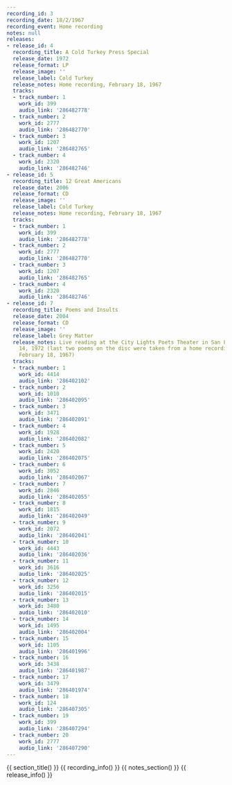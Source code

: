 ```yaml
---
recording_id: 3
recording_date: 18/2/1967
recording_event: Home recording
notes: null
releases:
- release_id: 4
  recording_title: A Cold Turkey Press Special
  release_date: 1972
  release_format: LP
  release_image: ''
  release_label: Cold Turkey
  release_notes: Home recording, February 18, 1967
  tracks:
  - track_number: 1
    work_id: 399
    audio_link: '286482778'
  - track_number: 2
    work_id: 2777
    audio_link: '286482770'
  - track_number: 3
    work_id: 1207
    audio_link: '286482765'
  - track_number: 4
    work_id: 2320
    audio_link: '286482746'
- release_id: 5
  recording_title: 12 Great Americans
  release_date: 2006
  release_format: CD
  release_image: ''
  release_label: Cold Turkey
  release_notes: Home recording, February 18, 1967
  tracks:
  - track_number: 1
    work_id: 399
    audio_link: '286482778'
  - track_number: 2
    work_id: 2777
    audio_link: '286482770'
  - track_number: 3
    work_id: 1207
    audio_link: '286482765'
  - track_number: 4
    work_id: 2320
    audio_link: '286482746'
- release_id: 7
  recording_title: Poems and Insults
  release_date: 2004
  release_format: CD
  release_image: ''
  release_label: Grey Matter
  release_notes: Live reading at the City Lights Poets Theater in San Francisco, September
    14, 1972 (last two poems on the disc were taken from a home recording made on
    February 18, 1967)
  tracks:
  - track_number: 1
    work_id: 4414
    audio_link: '286402102'
  - track_number: 2
    work_id: 1010
    audio_link: '286402095'
  - track_number: 3
    work_id: 3471
    audio_link: '286402091'
  - track_number: 4
    work_id: 1928
    audio_link: '286402082'
  - track_number: 5
    work_id: 2420
    audio_link: '286402075'
  - track_number: 6
    work_id: 3052
    audio_link: '286402067'
  - track_number: 7
    work_id: 2846
    audio_link: '286402055'
  - track_number: 8
    work_id: 1815
    audio_link: '286402049'
  - track_number: 9
    work_id: 2072
    audio_link: '286402041'
  - track_number: 10
    work_id: 4443
    audio_link: '286402036'
  - track_number: 11
    work_id: 3616
    audio_link: '286402025'
  - track_number: 12
    work_id: 3256
    audio_link: '286402015'
  - track_number: 13
    work_id: 3480
    audio_link: '286402010'
  - track_number: 14
    work_id: 1495
    audio_link: '286402004'
  - track_number: 15
    work_id: 1105
    audio_link: '286401996'
  - track_number: 16
    work_id: 3438
    audio_link: '286401987'
  - track_number: 17
    work_id: 3479
    audio_link: '286401974'
  - track_number: 18
    work_id: 124
    audio_link: '286407305'
  - track_number: 19
    work_id: 399
    audio_link: '286407294'
  - track_number: 20
    work_id: 2777
    audio_link: '286407290'
---
```


{{ section_title() }}
{{ recording_info() }}
{{ notes_section() }}
{{ release_info() }}
